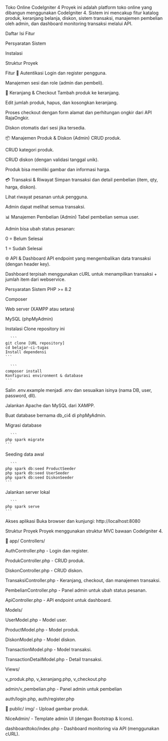 Toko Online CodeIgniter 4
Proyek ini adalah platform toko online yang dibangun menggunakan CodeIgniter 4. Sistem ini mencakup fitur katalog produk, keranjang belanja, diskon, sistem transaksi, manajemen pembelian oleh admin, dan dashboard monitoring transaksi melalui API.

Daftar Isi
Fitur

Persyaratan Sistem

Instalasi

Struktur Proyek

Fitur
👤 Autentikasi
Login dan register pengguna.

Manajemen sesi dan role (admin dan pembeli).

🛒 Keranjang & Checkout
Tambah produk ke keranjang.

Edit jumlah produk, hapus, dan kosongkan keranjang.

Proses checkout dengan form alamat dan perhitungan ongkir dari API RajaOngkir.

Diskon otomatis dari sesi jika tersedia.

📦 Manajemen Produk & Diskon (Admin)
CRUD produk.

CRUD kategori produk.

CRUD diskon (dengan validasi tanggal unik).

Produk bisa memiliki gambar dan informasi harga.

💳 Transaksi & Riwayat
Simpan transaksi dan detail pembelian (item, qty, harga, diskon).

Lihat riwayat pesanan untuk pengguna.

Admin dapat melihat semua transaksi.

📊 Manajemen Pembelian (Admin)
Tabel pembelian semua user.

Admin bisa ubah status pesanan:

0 = Belum Selesai

1 = Sudah Selesai

🌐 API & Dashboard
API endpoint yang mengembalikan data transaksi (dengan header key).

Dashboard terpisah menggunakan cURL untuk menampilkan transaksi + jumlah item dari webservice.

Persyaratan Sistem
PHP >= 8.2

Composer

Web server (XAMPP atau setara)

MySQL (phpMyAdmin)

Instalasi
Clone repository ini


<pre> <code> ```
git clone [URL repository]
cd belajar-ci-tugas
Install dependensi
``` </code> </pre>

<pre> <code> ```
composer install
Konfigurasi environment & database
``` </code> </pre>

Salin .env.example menjadi .env dan sesuaikan isinya (nama DB, user, password, dll).

Jalankan Apache dan MySQL dari XAMPP.

Buat database bernama db_ci4 di phpMyAdmin.

Migrasi database

<pre> <code> ```
php spark migrate
``` </code> </pre>

Seeding data awal

<pre> <code> ```
php spark db:seed ProductSeeder
php spark db:seed UserSeeder
php spark db:seed DiskonSeeder
``` </code> </pre>

Jalankan server lokal

<pre> <code> ```
php spark serve
``` </code> </pre>

Akses aplikasi
Buka browser dan kunjungi:
http://localhost:8080

Struktur Proyek
Proyek menggunakan struktur MVC bawaan CodeIgniter 4.

📁 app/
Controllers/

AuthController.php - Login dan register.

ProdukController.php - CRUD produk.

DiskonController.php - CRUD diskon.

TransaksiController.php - Keranjang, checkout, dan manajemen transaksi.

PembelianController.php - Panel admin untuk ubah status pesanan.

ApiController.php - API endpoint untuk dashboard.

Models/

UserModel.php - Model user.

ProductModel.php - Model produk.

DiskonModel.php - Model diskon.

TransactionModel.php - Model transaksi.

TransactionDetailModel.php - Detail transaksi.

Views/

v_produk.php, v_keranjang.php, v_checkout.php

admin/v_pembelian.php - Panel admin untuk pembelian

auth/login.php, auth/register.php

📁 public/
img/ - Upload gambar produk.

NiceAdmin/ - Template admin UI (dengan Bootstrap & Icons).

dashboardtoko/index.php - Dashboard monitoring via API (menggunakan cURL).

